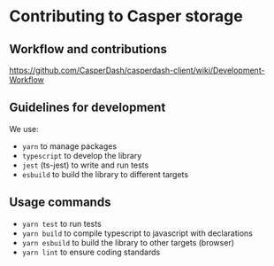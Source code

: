 # Contributing to Casper storage

## Workflow and contributions
https://github.com/CasperDash/casperdash-client/wiki/Development-Workflow

## Guidelines for development

We use:
- `yarn` to manage packages
- `typescript` to develop the library
- `jest` (ts-jest) to write and run tests
- `esbuild` to build the library to different targets

## Usage commands

- `yarn test` to run tests
- `yarn build` to compile typescript to javascript with declarations
- `yarn esbuild` to build the library to other targets (browser)
- `yarn lint` to ensure coding standards
